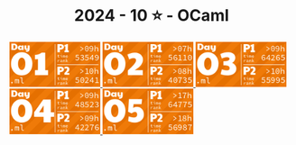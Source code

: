 <!-- AOC TILES BEGIN -->
<h1 align="center">
  2024 - 10 ⭐ - OCaml
</h1>
<a href="src/day1/part1.ml">
  <img src=".aoc_tiles/tiles/2024/01.png" width="161px">
</a>
<a href="src/day2/part1.ml">
  <img src=".aoc_tiles/tiles/2024/02.png" width="161px">
</a>
<a href="src/day3/part1.ml">
  <img src=".aoc_tiles/tiles/2024/03.png" width="161px">
</a>
<a href="src/day4/part1.ml">
  <img src=".aoc_tiles/tiles/2024/04.png" width="161px">
</a>
<a href="src/day5/part1.ml">
  <img src=".aoc_tiles/tiles/2024/05.png" width="161px">
</a>
<!-- AOC TILES END -->